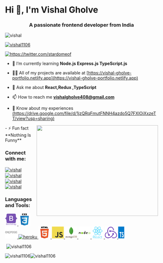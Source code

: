  
<h1 align="center size="200px">Hi 👋, I'm Vishal Gholve </h1>
<h3 align="center">A passionate frontend developer from India</h3>

<p align="left"> <img width="100%" height="450px" src="https://media4.giphy.com/media/cUAGuLiEcTBwRfkAQq/giphy.gif?cid=ecf05e47tpuhrmemrur90ppma82gi2qwcvn45bt5mxzcaul2&rid=giphy.gif&ct=s" alt="vishal" /> </p>

<p align="left"> <a href="https://github.com/ryo-ma/github-profile-trophy"><img src="https://github-profile-trophy.vercel.app/?username=vishal1106" alt="vishal1106" /></a> </p>

<p align="left"> <a href="https://twitter.com/https://twitter.com/stardomeof" target="blank"><img src="https://img.shields.io/twitter/follow/https://twitter.com/stardomeof?logo=twitter&style=for-the-badge" alt="https://twitter.com/stardomeof" /></a> </p>

  
-  🌱 I’m currently learning **Node.js Express.js TypeScript.js**

- 👨‍💻 All of my projects are available at [https://vishal-gholve-portfolio.netlify.app](https://vishal-gholve-portfolio.netlify.app)
- 💬 Ask me about **React,Redux ,TypeScript**

- 📫 How to reach me **vishalgholve408@gmail.com**

- 📄 Know about my experiences [(https://drive.google.com/file/d/1jzQRqFmutFNNH4azdo5Q7FXlOiXxzeTT/view?usp=sharing)](https://drive.google.com/file/d/1jzQRqFmutFNNH4azdo5Q7FXlOiXxzeTT/view?usp=sharing)
<img align="right" width="400px" height="300px" src="https://media0.giphy.com/media/YYW0hHizzIOrlhimPG/giphy.gif?cid=ecf05e47si19ju0lwt3w6sgm59pm5vt16tb6mcohvwpvlcft&rid=giphy.gif&ct=g"/>
- ⚡ Fun fact **Nothing Is Funny**


<h3 align="left">Connect with me:</h3>
<p align="left">
<a href="/" target="blank"><img align="center" src="https://raw.githubusercontent.com/rahuldkjain/github-profile-readme-generator/master/src/images/icons/Social/twitter.svg" alt="vishal" height="30" width="40" /></a>
<a href="https://www.linkedin.com/in/vishal-gholve-444b9122b" target="blank"><img align="center" src="https://raw.githubusercontent.com/rahuldkjain/github-profile-readme-generator/master/src/images/icons/Social/linked-in-alt.svg" alt="vishal" height="30" width="40" /></a>
<a href="/" target="blank"><img align="center" src="https://raw.githubusercontent.com/rahuldkjain/github-profile-readme-generator/master/src/images/icons/Social/facebook.svg" alt="vishal" height="30" width="40" /></a>
<a href="/" target="blank"><img align="center" src="https://raw.githubusercontent.com/rahuldkjain/github-profile-readme-generator/master/src/images/icons/Social/instagram.svg" alt="vishal" height="30" width="40" /></a>
</p>
<h3 align="left">Languages and Tools:</h3>
<p align="left"> <a href="https://getbootstrap.com" target="_blank" rel="noreferrer"> <img src="https://raw.githubusercontent.com/devicons/devicon/master/icons/bootstrap/bootstrap-plain-wordmark.svg" alt="bootstrap" width="40" height="40"/> </a> <a href="https://www.w3schools.com/css/" target="_blank" rel="noreferrer"> <img src="https://raw.githubusercontent.com/devicons/devicon/master/icons/css3/css3-original-wordmark.svg" alt="css3" width="40" height="40"/> </a> <a href="https://expressjs.com" target="_blank" rel="noreferrer"> <img src="https://raw.githubusercontent.com/devicons/devicon/master/icons/express/express-original-wordmark.svg" alt="express" width="40" height="40"/> </a> <a href="https://heroku.com" target="_blank" rel="noreferrer"> <img src="https://www.vectorlogo.zone/logos/heroku/heroku-icon.svg" alt="heroku" width="40" height="40"/> </a> <a href="https://www.w3.org/html/" target="_blank" rel="noreferrer"> <img src="https://raw.githubusercontent.com/devicons/devicon/master/icons/html5/html5-original-wordmark.svg" alt="html5" width="40" height="40"/> </a> <a href="https://developer.mozilla.org/en-US/docs/Web/JavaScript" target="_blank" rel="noreferrer"> <img src="https://raw.githubusercontent.com/devicons/devicon/master/icons/javascript/javascript-original.svg" alt="javascript" width="40" height="40"/> </a> <a href="https://www.mongodb.com/" target="_blank" rel="noreferrer"> <img src="https://raw.githubusercontent.com/devicons/devicon/master/icons/mongodb/mongodb-original-wordmark.svg" alt="mongodb" width="40" height="40"/> </a> <a href="https://nodejs.org" target="_blank" rel="noreferrer"> <img src="https://raw.githubusercontent.com/devicons/devicon/master/icons/nodejs/nodejs-original-wordmark.svg" alt="nodejs" width="40" height="40"/> </a> <a href="https://reactjs.org/" target="_blank" rel="noreferrer"> <img src="https://raw.githubusercontent.com/devicons/devicon/master/icons/react/react-original-wordmark.svg" alt="react" width="40" height="40"/> </a> <a href="https://redux.js.org" target="_blank" rel="noreferrer"> <img src="https://raw.githubusercontent.com/devicons/devicon/master/icons/redux/redux-original.svg" alt="redux" width="40" height="40"/> </a> <a href="https://www.typescriptlang.org/" target="_blank" rel="noreferrer"> <img src="https://raw.githubusercontent.com/devicons/devicon/master/icons/typescript/typescript-original.svg" alt="typescript" width="20" height="40"/> </a> </p>

<p>&nbsp;<img align="center" src="https://github-readme-stats.vercel.app/api?username=vishal1106&show_icons=true&locale=en" alt="vishal1106" /></p>    


<p><img align="left" src="https://github-readme-streak-stats.herokuapp.com/?user=vishal1106&" alt="vishal1106" /></p>


  <p><img align="left" src="https://github-readme-stats.vercel.app/api/top-langs?username=vishal1106&show_icons=true&locale=en&layout=compact" alt="vishal1106" /></p>



               
                                                                                                                
                                                                                                                                                                   
                                                                                                                    
                                                                                                                 
                                                                                                                  
